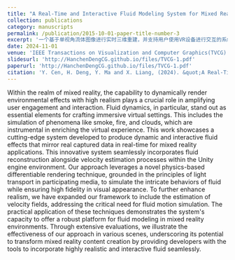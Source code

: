 ```yaml
---
title: "A Real-Time and Interactive Fluid Modeling System for Mixed Reality"
collection: publications
category: manuscripts
permalink: /publication/2015-10-01-paper-title-number-3
excerpt: '一个基于单视角流体图像进行实时三维重建，并支持用户使用VR设备进行交互的系统'
date: 2024-11-01
venue: 'IEEE Transactions on Visualization and Computer Graphics(TVCG)'
slidesurl: 'http://HanchenDengCG.github.io/files/TVCG-1.pdf'
paperurl: 'http://HanchenDengCG.github.io/files/TVCG-1.pdf'
citation: 'Y. Cen, H. Deng, Y. Ma and X. Liang, (2024). &quot;A Real-Time and Interactive Fluid Modeling System for Mixed Reality.&quot; <i>IEEE Transactions on Visualization and Computer Graphics(TVCG)</i>. '
---
```


Within the realm of mixed reality, the capability to dynamically render environmental effects with high realism plays a crucial role in amplifying user engagement and interaction. Fluid dynamics, in particular, stand out as essential elements for crafting immersive virtual settings. This includes the simulation of phenomena like smoke, fire, and clouds, which are instrumental in enriching the virtual experience. This work showcases a cutting-edge system developed to produce dynamic and interactive fluid effects that mirror real captured data in real-time for mixed reality applications. This innovative system seamlessly incorporates fluid reconstruction alongside velocity estimation processes within the Unity engine environment. Our approach leverages a novel physics-based differentiable rendering technique, grounded in the principles of light transport in participating media, to simulate the intricate behaviors of fluid while ensuring high fidelity in visual appearance. To further enhance realism, we have expanded our framework to include the estimation of velocity fields, addressing the critical need for fluid motion simulation. The practical application of these techniques demonstrates the system's capacity to offer a robust platform for fluid modeling in mixed reality environments. Through extensive evaluations, we illustrate the effectiveness of our approach in various scenes, underscoring its potential to transform mixed reality content creation by providing developers with the tools to incorporate highly realistic and interactive fluid seamlessly.
